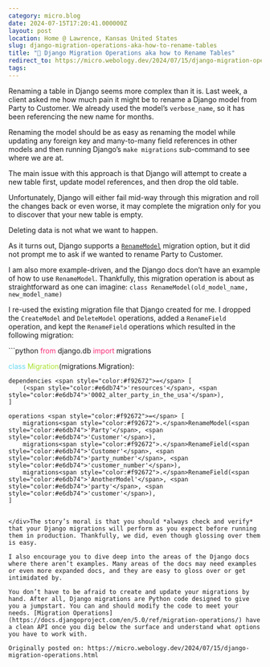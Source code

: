 ```yaml
---
category: micro.blog
date: 2024-07-15T17:20:41.000000Z
layout: post
location: Home @ Lawrence, Kansas United States
slug: django-migration-operations-aka-how-to-rename-tables
title: "🐘 Django Migration Operations aka how to Rename Tables"
redirect_to: https://micro.webology.dev/2024/07/15/django-migration-operations.html
tags: 
---
```


Renaming a table in Django seems more complex than it is. Last week, a client asked me how much pain it might be to rename a Django model from Party to Customer. We already used the model’s `verbose_name`, so it has been referencing the new name for months.

Renaming the model should be as easy as renaming the model while updating any foreign key and many-to-many field references in other models and then running Django’s `make migrations` sub-command to see where we are at.

The main issue with this approach is that Django will attempt to create a new table first, update model references, and then drop the old table.

Unfortunately, Django will either fail mid-way through this migration and roll the changes back or even worse, it may complete the migration only for you to discover that your new table is empty.

Deleting data is not what we want to happen.

As it turns out, Django supports a [`RenameModel`](https://docs.djangoproject.com/en/5.0/ref/migration-operations/#renamemodel) migration option, but it did not prompt me to ask if we wanted to rename Party to Customer.

I am also more example-driven, and the Django docs don’t have an example of how to use `RenameModel`. Thankfully, this migration operation is about as straightforward as one can imagine: `class RenameModel(old_model_name, new_model_name)`

I re-used the existing migration file that Django created for me. I dropped the `CreateModel` and `DeleteModel` operations, added a `RenameField` operation, and kept the `RenameField` operations which resulted in the following migration:

<div class="highlight">```python
<span style="color:#f92672">from</span> django.db <span style="color:#f92672">import</span> migrations


<span style="color:#66d9ef">class</span> <span style="color:#a6e22e">Migration</span>(migrations<span style="color:#f92672">.</span>Migration):

    dependencies <span style="color:#f92672">=</span> [
        (<span style="color:#e6db74">'resources'</span>, <span style="color:#e6db74">'0002_alter_party_in_the_usa'</span>),
    ]

    operations <span style="color:#f92672">=</span> [
        migrations<span style="color:#f92672">.</span>RenameModel(<span style="color:#e6db74">'Party'</span>, <span style="color:#e6db74">'Customer'</span>),
        migrations<span style="color:#f92672">.</span>RenameField(<span style="color:#e6db74">'Customer'</span>, <span style="color:#e6db74">'party_number'</span>, <span style="color:#e6db74">'customer_number'</span>),
        migrations<span style="color:#f92672">.</span>RenameField(<span style="color:#e6db74">'AnotherModel'</span>, <span style="color:#e6db74">'party'</span>, <span style="color:#e6db74">'customer'</span>),
    ]

```

</div>The story’s moral is that you should *always check and verify* that your Django migrations will perform as you expect before running them in production. Thankfully, we did, even though glossing over them is easy.

I also encourage you to dive deep into the areas of the Django docs where there aren’t examples. Many areas of the docs may need examples or even more expanded docs, and they are easy to gloss over or get intimidated by.

You don’t have to be afraid to create and update your migrations by hand. After all, Django migrations are Python code designed to give you a jumpstart. You can and should modify the code to meet your needs. [Migration Operations](https://docs.djangoproject.com/en/5.0/ref/migration-operations/) have a clean API once you dig below the surface and understand what options you have to work with.

Originally posted on: https://micro.webology.dev/2024/07/15/django-migration-operations.html